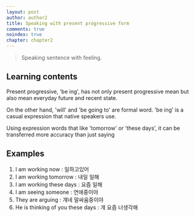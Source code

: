 ```yaml
---
layout: post
author: author2
title: Speaking with present progressive form
comments: true
noindex: true
chapter: chapter2
---
```

>Speaking sentence with feeling.

## Learning contents
Present progressive, 'be ing', has not only present progressive mean but also mean everyday future and recent state.

On the other hand, 'will' and 'be going to' are formal word. 'be ing' is a casual expression that native speakers use.

Using expression words that like 'tomorrow' or 'these days', it can be transferred more accuracy than just saying

## Examples
1. I am working now 
: 일하고있어
2. I am working tomorrow 
: 내일 일해
3. I am working these days 
: 요즘 일해
4. I am seeing someone 
: 연애중이야
5. They are arguing 
: 걔네 말싸움중이야
6. He is thinking of you these days 
: 걔 요즘 너생각해

